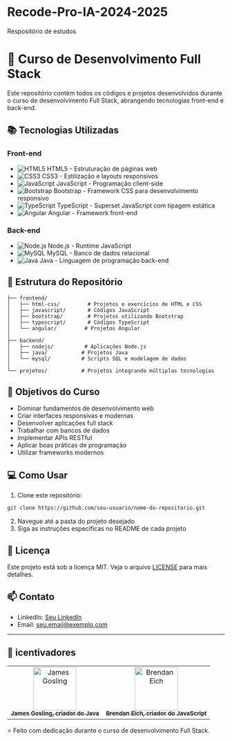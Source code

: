 # Recode-Pro-IA-2024-2025
Respositório de estudos
# 🚀 Curso de Desenvolvimento Full Stack

Este repositório contém todos os códigos e projetos desenvolvidos durante o curso de desenvolvimento Full Stack, abrangendo tecnologias front-end e back-end.

## 📚 Tecnologias Utilizadas

### Front-end
- ![HTML5](https://img.shields.io/badge/HTML5-E34F26?style=for-the-badge&logo=html5&logoColor=white) HTML5 - Estruturação de páginas web
- ![CSS3](https://img.shields.io/badge/CSS3-1572B6?style=for-the-badge&logo=css3&logoColor=white) CSS3 - Estilização e layouts responsivos
- ![JavaScript](https://img.shields.io/badge/JavaScript-F7DF1E?style=for-the-badge&logo=javascript&logoColor=black) JavaScript - Programação client-side
- ![Bootstrap](https://img.shields.io/badge/Bootstrap-563D7C?style=for-the-badge&logo=bootstrap&logoColor=white) Bootstrap - Framework CSS para desenvolvimento responsivo
- ![TypeScript](https://img.shields.io/badge/TypeScript-007ACC?style=for-the-badge&logo=typescript&logoColor=white) TypeScript - Superset JavaScript com tipagem estática
- ![Angular](https://img.shields.io/badge/Angular-DD0031?style=for-the-badge&logo=angular&logoColor=white) Angular - Framework front-end

### Back-end
- ![Node.js](https://img.shields.io/badge/Node.js-43853D?style=for-the-badge&logo=node.js&logoColor=white) Node.js - Runtime JavaScript
- ![MySQL](https://img.shields.io/badge/MySQL-00000F?style=for-the-badge&logo=mysql&logoColor=white) MySQL - Banco de dados relacional
- ![Java](https://img.shields.io/badge/Java-ED8B00?style=for-the-badge&logo=openjdk&logoColor=white) Java - Linguagem de programação back-end

## 📂 Estrutura do Repositório

```
├── frontend/
│   ├── html-css/         # Projetos e exercícios de HTML e CSS
│   ├── javascript/       # Códigos JavaScript
│   ├── bootstrap/        # Projetos utilizando Bootstrap
│   ├── typescript/       # Códigos TypeScript
│   └── angular/         # Projetos Angular
│
├── backend/
│   ├── nodejs/          # Aplicações Node.js
│   ├── java/           # Projetos Java
│   └── mysql/          # Scripts SQL e modelagem de dados
│
└── projetos/           # Projetos integrando múltiplas tecnologias
```

## 🎯 Objetivos do Curso

- Dominar fundamentos de desenvolvimento web
- Criar interfaces responsivas e modernas
- Desenvolver aplicações full stack
- Trabalhar com bancos de dados
- Implementar APIs RESTful
- Aplicar boas práticas de programação
- Utilizar frameworks modernos

## 💻 Como Usar

1. Clone este repositório:
```bash
git clone https://github.com/seu-usuario/nome-do-repositorio.git
```

2. Navegue até a pasta do projeto desejado
3. Siga as instruções específicas no README de cada projeto

## 📝 Licença

Este projeto está sob a licença MIT. Veja o arquivo [LICENSE](LICENSE) para mais detalhes.

## 📫 Contato

- LinkedIn: [Seu LinkedIn](https://www.linkedin.com/in/seu-perfil/)
- Email: seu.email@exemplo.com

---

<h2 id="colab">🤝 icentivadores </h2>

<table>
  <tr>
    <td align="center">
      <a href="#">
        <img src="https://pbs.twimg.com/profile_images/1552044322681344000/h408v-oe_400x400.jpg" width="100px;" alt="James Gosling"/><br>
        <sub>
          <b>James Gosling, criador do Java</b>
        </sub>
      </a>
    </td>
    <td align="center">
      <a href="#">
        <img src="![1516174155244](https://github.com/user-attachments/assets/ac0378c7-db70-4673-80e8-031b94d81848)" width="100px;" alt="Brendan Eich"/><br>
        <sub>
          <b>Brendan Eich, criador do JavaScript</b>
        </sub>
      </a>
    </td>
  </tr>
</table>

⭐ Feito com dedicação durante o curso de desenvolvimento Full Stack.
